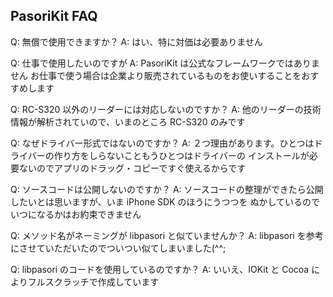 ## PasoriKit FAQ

Q: 無償で使用できますか？
A: はい、特に対価は必要ありません

Q: 仕事で使用したいのですが
A: PasoriKit  は公式なフレームワークではありません
   お仕事で使う場合は企業より販売されているものをお使いすることをおすすめします

Q: RC-S320 以外のリーダーには対応しないのですか？
A: 他のリーダーの技術情報が解析されていので、いまのところ RC-S320 のみです

Q: なぜドライバー形式ではないのですか？
A: ２つ理由があります。ひとつはドライバーの作り方をしらないこともうひとつはドライバーの
   インストールが必要ないのでアプリのドラッグ・コピーですぐ使えるからです

Q: ソースコードは公開しないのですか？
A: ソースコードの整理ができたら公開したいとは思いますが、いま iPhone SDK のほうにうつつを
   ぬかしているのでいつになるかはお約束できません

Q: メソッド名がネーミングが libpasori と似ていませんか？
A: libpasori を参考にさせていただいたのでついつい似てしまいました(^^;

Q: libpasori のコードを使用しているのですか？
A: いいえ、IOKit と Cocoa によりフルスクラッチで作成しています
